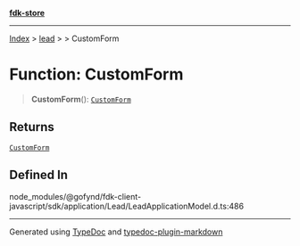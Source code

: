[**fdk-store**](../../../README.md)
***

[Index](../../../API.md) > [lead](../../README.md) > [<internal>](../README.md) > CustomForm

# Function: CustomForm

> **CustomForm**(): [`CustomForm`](../type-aliases/type-alias.CustomForm.md)

## Returns

[`CustomForm`](../type-aliases/type-alias.CustomForm.md)

## Defined In

node\_modules/@gofynd/fdk-client-javascript/sdk/application/Lead/LeadApplicationModel.d.ts:486

***
Generated using [TypeDoc](https://typedoc.org/) and [typedoc-plugin-markdown](https://www.npmjs.com/package/typedoc-plugin-markdown)
